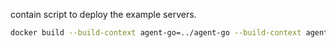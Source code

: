 contain script to deploy the example servers.

```bash
docker build --build-context agent-go=../agent-go --build-context agent-rust=../agent-rust .
```
